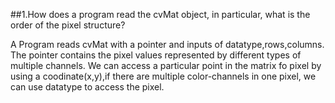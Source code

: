 

 ##1.How does a program read the cvMat object, in particular, what is the order of the pixel structure?

A Program reads cvMat with a pointer and inputs of datatype,rows,columns. The pointer contains the pixel values represented by different types of multiple channels. We can access a particular point in the matrix fo pixel by using a coodinate(x,y),if there are multiple color-channels in one pixel, we can use datatype to access the pixel.


